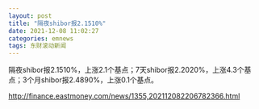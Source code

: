```yaml
---
layout: post
title: "隔夜shibor报2.1510%"
date: 2021-12-08 11:02:27
categories: emnews
tags: 东财滚动新闻
---
```


隔夜shibor报2.1510%，上涨2.1个基点；7天shibor报2.2020%，上涨4.3个基点；3个月shibor报2.4890%，上涨0.1个基点。

<http://finance.eastmoney.com/news/1355,202112082206782366.html>